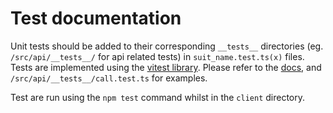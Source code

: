 # Test documentation

Unit tests should be added to their corresponding `__tests__` directories (eg. `/src/api/__tests__/` for api related tests) in `suit_name.test.ts(x)` files. Tests are implemented using the [vitest library](https://vitest.dev/guide/#examples). Please refer to the [docs](https://vitest.dev/guide/#examples), and `/src/api/__tests__/call.test.ts` for examples.

Test are run using the `npm test` command whilst in the `client` directory.